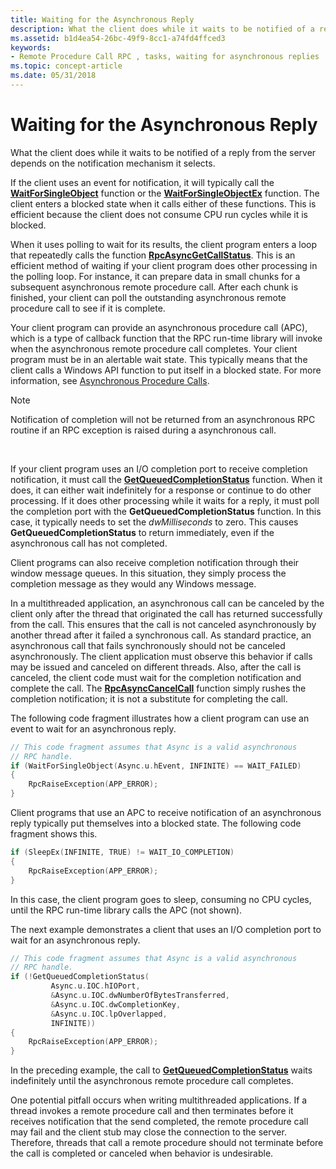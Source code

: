 ```yaml
---
title: Waiting for the Asynchronous Reply
description: What the client does while it waits to be notified of a reply from the server depends on the notification mechanism it selects.
ms.assetid: b1d4ea54-26bc-49f9-8cc1-a74fd4ffced3
keywords:
- Remote Procedure Call RPC , tasks, waiting for asynchronous replies
ms.topic: concept-article
ms.date: 05/31/2018
---
```


# Waiting for the Asynchronous Reply

What the client does while it waits to be notified of a reply from the server depends on the notification mechanism it selects.

If the client uses an event for notification, it will typically call the [**WaitForSingleObject**](/windows/desktop/api/synchapi/nf-synchapi-waitforsingleobject) function or the [**WaitForSingleObjectEx**](/windows/desktop/api/synchapi/nf-synchapi-waitforsingleobjectex) function. The client enters a blocked state when it calls either of these functions. This is efficient because the client does not consume CPU run cycles while it is blocked.

When it uses polling to wait for its results, the client program enters a loop that repeatedly calls the function [**RpcAsyncGetCallStatus**](/windows/desktop/api/Rpcasync/nf-rpcasync-rpcasyncgetcallstatus). This is an efficient method of waiting if your client program does other processing in the polling loop. For instance, it can prepare data in small chunks for a subsequent asynchronous remote procedure call. After each chunk is finished, your client can poll the outstanding asynchronous remote procedure call to see if it is complete.

Your client program can provide an asynchronous procedure call (APC), which is a type of callback function that the RPC run-time library will invoke when the asynchronous remote procedure call completes. Your client program must be in an alertable wait state. This typically means that the client calls a Windows API function to put itself in a blocked state. For more information, see [Asynchronous Procedure Calls](/windows/desktop/Sync/asynchronous-procedure-calls).

> [!Note]  
> Notification of completion will not be returned from an asynchronous RPC routine if an RPC exception is raised during a asynchronous call.

 

If your client program uses an I/O completion port to receive completion notification, it must call the [**GetQueuedCompletionStatus**](/windows/desktop/api/ioapiset/nf-ioapiset-getqueuedcompletionstatus) function. When it does, it can either wait indefinitely for a response or continue to do other processing. If it does other processing while it waits for a reply, it must poll the completion port with the **GetQueuedCompletionStatus** function. In this case, it typically needs to set the *dwMilliseconds* to zero. This causes **GetQueuedCompletionStatus** to return immediately, even if the asynchronous call has not completed.

Client programs can also receive completion notification through their window message queues. In this situation, they simply process the completion message as they would any Windows message.

In a multithreaded application, an asynchronous call can be canceled by the client only after the thread that originated the call has returned successfully from the call. This ensures that the call is not canceled asynchronously by another thread after it failed a synchronous call. As standard practice, an asynchronous call that fails synchronously should not be canceled asynchronously. The client application must observe this behavior if calls may be issued and canceled on different threads. Also, after the call is canceled, the client code must wait for the completion notification and complete the call. The [**RpcAsyncCancelCall**](/windows/desktop/api/Rpcasync/nf-rpcasync-rpcasynccancelcall) function simply rushes the completion notification; it is not a substitute for completing the call.

The following code fragment illustrates how a client program can use an event to wait for an asynchronous reply.


```C++
// This code fragment assumes that Async is a valid asynchronous
// RPC handle.
if (WaitForSingleObject(Async.u.hEvent, INFINITE) == WAIT_FAILED)
{
    RpcRaiseException(APP_ERROR);
}
```



Client programs that use an APC to receive notification of an asynchronous reply typically put themselves into a blocked state. The following code fragment shows this.


```C++
if (SleepEx(INFINITE, TRUE) != WAIT_IO_COMPLETION)
{
    RpcRaiseException(APP_ERROR);
}
```



In this case, the client program goes to sleep, consuming no CPU cycles, until the RPC run-time library calls the APC (not shown).

The next example demonstrates a client that uses an I/O completion port to wait for an asynchronous reply.


```C++
// This code fragment assumes that Async is a valid asynchronous
// RPC handle.
if (!GetQueuedCompletionStatus(
         Async.u.IOC.hIOPort,
         &Async.u.IOC.dwNumberOfBytesTransferred,
         &Async.u.IOC.dwCompletionKey,
         &Async.u.IOC.lpOverlapped,
         INFINITE))
{
    RpcRaiseException(APP_ERROR);
}
```



In the preceding example, the call to [**GetQueuedCompletionStatus**](/windows/desktop/api/ioapiset/nf-ioapiset-getqueuedcompletionstatus) waits indefinitely until the asynchronous remote procedure call completes.

One potential pitfall occurs when writing multithreaded applications. If a thread invokes a remote procedure call and then terminates before it receives notification that the send completed, the remote procedure call may fail and the client stub may close the connection to the server. Therefore, threads that call a remote procedure should not terminate before the call is completed or canceled when behavior is undesirable.

 

 
